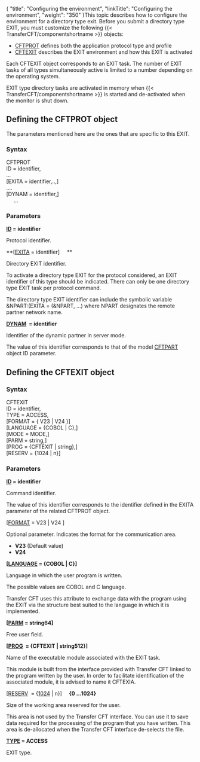 {
    "title": "Configuring  the environment",
    "linkTitle": "Configuring the environment",
    "weight": "350"
}This topic describes how to configure the environment for a directory
type exit. Before you submit a directory type EXIT, you must customize
the following {{< TransferCFT/componentshortname  >}} objects:

- [CFTPROT](#Defining_the_CFTPROT_object)
    defines both the application protocol type and profile
- [CFTEXIT](#Defining_the_CFTEXIT_object)
    describes the EXIT environment and how this EXIT is activated

Each CFTEXIT object corresponds to an EXIT task. The number of EXIT
tasks of all types simultaneously active is limited to a number depending
on the operating system.

EXIT type directory tasks are activated in memory when {{< TransferCFT/componentshortname  >}}
is started and de-activated when the monitor is shut down.

<span id="Defining_the_CFTPROT_object"></span>

## Defining the CFTPROT object

The parameters mentioned here are the ones that are specific to this
EXIT.

### Syntax

CFTPROT  
ID = identifier,  
...  
\[EXITA = identifier,..,\]  
....  
\[DYNAM = identifier,\]  
     ...

### Parameters

**[ID](../../../../c_intro_userinterfaces/command_summary/parameter_intro/id) =
identifier**

Protocol identifier.

**\[[EXITA](../../../../c_intro_userinterfaces/command_summary/parameter_intro/exita) =
identifier\]     **

Directory EXIT identifier.

To activate a directory type EXIT for the protocol considered, an EXIT
identifier of this type should be indicated. There can only be one directory
type EXIT task per protocol command.

The directory type EXIT identifier can include the symbolic variable
&NPART:(EXITA = (&NPART, ...) where NPART designates the remote
partner network name.

**[DYNAM](../../../../c_intro_userinterfaces/command_summary/parameter_intro/dynam)  =
identifier**

Identifier of the dynamic partner in server mode.

The value of this identifier corresponds to that of the model [CFTPART](../../../../c_intro_userinterfaces/web_copilot_ui/flow_def_intro/cftpart)
object ID parameter.

<span id="Defining_the_CFTEXIT_object"></span>

## Defining the CFTEXIT object

### Syntax

CFTEXIT  
ID = identifier,  
TYPE = ACCESS,  
\[FORMAT = { V23
| V24 }\]  
\[LANGUAGE = {COBOL | C},\]  
\[MODE = MODE,\]  
\[PARM = string,\]  
\[PROG = {CFTEXIT | string},\]  
\[RESERV = {1024 | n}\]

### Parameters

**[ID](../../../../c_intro_userinterfaces/command_summary/parameter_intro/id) =
identifier**

Command identifier.

The value of this identifier corresponds to the identifier defined in
the EXITA parameter of the related CFTPROT object.

\[[FORMAT](../../../../c_intro_userinterfaces/command_summary/parameter_intro/format)
= V23 | V24 \]

Optional parameter. Indicates the format
for the communication area.

- **V23** (Default value)
- <span style="font-weight: bold;">V24</span>

**\[[LANGUAGE](../../../../c_intro_userinterfaces/command_summary/parameter_intro/language)
= {COBOL | C}\]**

Language in which the user program is written.

The possible values are COBOL and C language.

<span class="mc-variable axway_variables.Component_Short_Name variable">Transfer CFT</span> uses this attribute to exchange data with the program using
the EXIT via the structure best suited to the language in which it is
implemented.

**\[[PARM](../../../../c_intro_userinterfaces/command_summary/parameter_intro/parm) =
string64\]**

Free user field.

**\[[PROG](../../../../c_intro_userinterfaces/command_summary/parameter_intro/prog)  =
{CFTEXIT | string512}\]**

Name of the executable module associated with the EXIT task.

This module is built from the interface provided with <span class="mc-variable axway_variables.Component_Short_Name variable">Transfer CFT</span> linked
to the program written by the user. In order to facilitate identification
of the associated module, it is advised to name it CFTEXIA.

\[[RESERV](../../../../c_intro_userinterfaces/command_summary/parameter_intro/reserv)  =
{<u>1024</u> | n}\]    <span style="font-weight: bold;"> {0 ...1024}    
</span>

Size of the working area reserved for the user.

This area is not used by the <span class="mc-variable axway_variables.Component_Short_Name variable">Transfer CFT</span> interface. You can use it
to save data required for the processing of the program that you have
written. This area is de-allocated when the <span class="mc-variable axway_variables.Component_Short_Name variable">Transfer CFT</span> interface de-selects
the file.

**[TYPE](../../../../c_intro_userinterfaces/command_summary/parameter_intro/type) =
ACCESS**

EXIT type.
